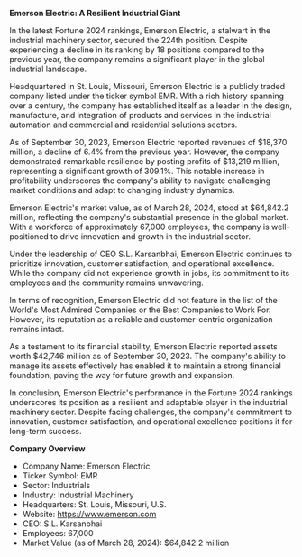 **Emerson Electric: A Resilient Industrial Giant**

In the latest Fortune 2024 rankings, Emerson Electric, a stalwart in the industrial machinery sector, secured the 224th position. Despite experiencing a decline in its ranking by 18 positions compared to the previous year, the company remains a significant player in the global industrial landscape. 

Headquartered in St. Louis, Missouri, Emerson Electric is a publicly traded company listed under the ticker symbol EMR. With a rich history spanning over a century, the company has established itself as a leader in the design, manufacture, and integration of products and services in the industrial automation and commercial and residential solutions sectors.

As of September 30, 2023, Emerson Electric reported revenues of $18,370 million, a decline of 6.4% from the previous year. However, the company demonstrated remarkable resilience by posting profits of $13,219 million, representing a significant growth of 309.1%. This notable increase in profitability underscores the company's ability to navigate challenging market conditions and adapt to changing industry dynamics.

Emerson Electric's market value, as of March 28, 2024, stood at $64,842.2 million, reflecting the company's substantial presence in the global market. With a workforce of approximately 67,000 employees, the company is well-positioned to drive innovation and growth in the industrial sector.

Under the leadership of CEO S.L. Karsanbhai, Emerson Electric continues to prioritize innovation, customer satisfaction, and operational excellence. While the company did not experience growth in jobs, its commitment to its employees and the community remains unwavering.

In terms of recognition, Emerson Electric did not feature in the list of the World's Most Admired Companies or the Best Companies to Work For. However, its reputation as a reliable and customer-centric organization remains intact.

As a testament to its financial stability, Emerson Electric reported assets worth $42,746 million as of September 30, 2023. The company's ability to manage its assets effectively has enabled it to maintain a strong financial foundation, paving the way for future growth and expansion.

In conclusion, Emerson Electric's performance in the Fortune 2024 rankings underscores its position as a resilient and adaptable player in the industrial machinery sector. Despite facing challenges, the company's commitment to innovation, customer satisfaction, and operational excellence positions it for long-term success.

**Company Overview**

* Company Name: Emerson Electric
* Ticker Symbol: EMR
* Sector: Industrials
* Industry: Industrial Machinery
* Headquarters: St. Louis, Missouri, U.S.
* Website: https://www.emerson.com
* CEO: S.L. Karsanbhai
* Employees: 67,000
* Market Value (as of March 28, 2024): $64,842.2 million
